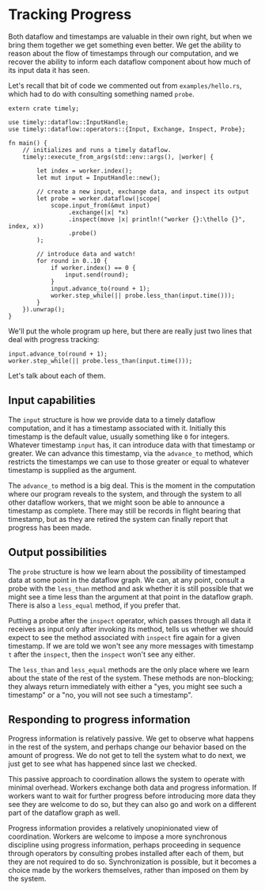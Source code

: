 # Tracking Progress

Both dataflow and timestamps are valuable in their own right, but when we bring them together we get something even better. We get the ability to reason about the flow of timestamps through our computation, and we recover the ability to inform each dataflow component about how much of its input data it has seen.

Let's recall that bit of code we commented out from `examples/hello.rs`, which had to do with consulting something named `probe`.

```rust,no_run
extern crate timely;

use timely::dataflow::InputHandle;
use timely::dataflow::operators::{Input, Exchange, Inspect, Probe};

fn main() {
    // initializes and runs a timely dataflow.
    timely::execute_from_args(std::env::args(), |worker| {

        let index = worker.index();
        let mut input = InputHandle::new();

        // create a new input, exchange data, and inspect its output
        let probe = worker.dataflow(|scope|
            scope.input_from(&mut input)
                 .exchange(|x| *x)
                 .inspect(move |x| println!("worker {}:\thello {}", index, x))
                 .probe()
        );

        // introduce data and watch!
        for round in 0..10 {
            if worker.index() == 0 {
                input.send(round);
            }
            input.advance_to(round + 1);
            worker.step_while(|| probe.less_than(input.time()));
        }
    }).unwrap();
}
```

We'll put the whole program up here, but there are really just two lines that deal with progress tracking:

```rust,ignore
input.advance_to(round + 1);
worker.step_while(|| probe.less_than(input.time()));
```

Let's talk about each of them.

## Input capabilities

The `input` structure is how we provide data to a timely dataflow computation, and it has a timestamp associated with it. Initially this timestamp is the default value, usually something like `0` for integers. Whatever timestamp `input` has, it can introduce data with that timestamp or greater. We can advance this timestamp, via the `advance_to` method, which restricts the timestamps we can use to those greater or equal to whatever timestamp is supplied as the argument.

The `advance_to` method is a big deal. This is the moment in the computation where our program reveals to the system, and through the system to all other dataflow workers, that we might soon be able to announce a timestamp as complete. There may still be records in flight bearing that timestamp, but as they are retired the system can finally report that progress has been made.

## Output possibilities

The `probe` structure is how we learn about the possibility of timestamped data at some point in the dataflow graph. We can, at any point, consult a probe with the `less_than` method and ask whether it is still possible that we might see a time less than the argument at that point in the dataflow graph. There is also a `less_equal` method, if you prefer that.

Putting a probe after the `inspect` operator, which passes through all data it receives as input only after invoking its method, tells us whether we should expect to see the method associated with `inspect` fire again for a given timestamp. If we are told we won't see any more messages with timestamp `t` after the `inspect`, then the `inspect` won't see any either.

The `less_than` and `less_equal` methods are the only place where we learn about the state of the rest of the system. These methods are non-blocking; they always return immediately with either a "yes, you might see such a timestamp" or a "no, you will not see such a timestamp".

## Responding to progress information

Progress information is relatively passive. We get to observe what happens in the rest of the system, and perhaps change our behavior based on the amount of progress. We do not get to tell the system what to do next, we just get to see what has happened since last we checked.

This passive approach to coordination allows the system to operate with minimal overhead. Workers exchange both data and progress information. If workers want to wait for further progress before introducing more data they see they are welcome to do so, but they can also go and work on a different part of the dataflow graph as well.

Progress information provides a relatively unopinionated view of coordination. Workers are welcome to impose a more synchronous discipline using progress information, perhaps proceeding in sequence through operators by consulting probes installed after each of them, but they are not required to do so. Synchronization is possible, but it becomes a choice made by the workers themselves, rather than imposed on them by the system.
